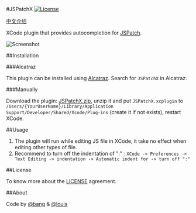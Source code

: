#JSPatchX [![License](https://img.shields.io/badge/license-MIT-blue.svg)](http://opensource.org/licenses/MIT)

[中文介绍](https://github.com/bang590/JSPatchX/blob/master/README-CN.md)

XCode plugin that provides autocompletion for [JSPatch](https://github.com/bang590/JSPatch). 

![Screenshot](https://raw.github.com/bang590/JSPatchX/master/Resource/Screenshot.gif)

##Installation

###Alcatraz

This plugin can be installed using [Alcatraz](http://alcatraz.io/). Search for `JSPatchX` in Alcatraz.

###Manually

Download the plugin: [JSPatchX.zip](https://raw.github.com/bang590/JSPatchX/master/Resource/JSPatchX.zip), unzip it and put `JSPatchX.xcplugin` to `/Users/{YourUserName}/Library/Application Support/Developer/Shared/Xcode/Plug-ins` (create it if not exists), restart XCode.

##Usage

1. The plugin will run while editing JS file in XCode, it take no effect when editing other types of file.
2. Recommend to turn off the indentation of ":" : `XCode -> Preferences -> Text Editing -> indentation -> Automatic indent for -> turn off ":"`

##License

To know more about the [LICENSE](LICENSE) agreement.

##About

Code by [@bang](https://github.com/bang590) & [@louis](https://github.com/gabailey)
